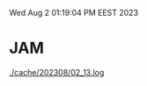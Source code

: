 Wed Aug  2 01:19:04 PM EEST 2023
# JAM
<a href='./cache/202308/02_13.log'>./cache/202308/02_13.log</a>
